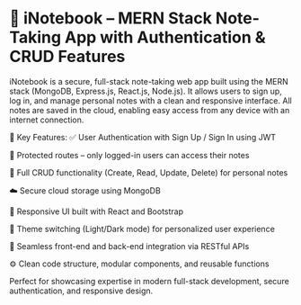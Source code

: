 # 📓 iNotebook – MERN Stack Note-Taking App with Authentication & CRUD Features

iNotebook is a secure, full-stack note-taking web app built using the MERN stack (MongoDB, Express.js, React.js, Node.js). It allows users to sign up, log in, and manage personal notes with a clean and responsive interface. All notes are saved in the cloud, enabling easy access from any device with an internet connection.

🔑 Key Features:
✅ User Authentication with Sign Up / Sign In using JWT

🔐 Protected routes – only logged-in users can access their notes

📝 Full CRUD functionality (Create, Read, Update, Delete) for personal notes

☁️ Secure cloud storage using MongoDB

📱 Responsive UI built with React and Bootstrap

🎨 Theme switching (Light/Dark mode) for personalized user experience

🚀 Seamless front-end and back-end integration via RESTful APIs

⚙️ Clean code structure, modular components, and reusable functions

Perfect for showcasing expertise in modern full-stack development, secure authentication, and responsive design.
